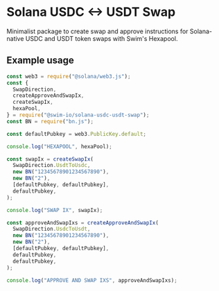 # Solana USDC <-> USDT Swap

Minimalist package to create swap and approve instructions for Solana-native USDC and USDT token swaps with Swim's Hexapool.

## Example usage

```js
const web3 = require("@solana/web3.js");
const {
  SwapDirection,
  createApproveAndSwapIx,
  createSwapIx,
  hexaPool,
} = require("@swim-io/solana-usdc-usdt-swap");
const BN = require("bn.js");

const defaultPubkey = web3.PublicKey.default;

console.log("HEXAPOOL", hexaPool);

const swapIx = createSwapIx(
  SwapDirection.UsdtToUsdc,
  new BN("12345678901234567890"),
  new BN("2"),
  [defaultPubkey, defaultPubkey],
  defaultPubkey,
);

console.log("SWAP IX", swapIx);

const approveAndSwapIxs = createApproveAndSwapIx(
  SwapDirection.UsdcToUsdt,
  new BN("12345678901234567890"),
  new BN("2"),
  [defaultPubkey, defaultPubkey],
  defaultPubkey,
  defaultPubkey,
);

console.log("APPROVE AND SWAP IXS", approveAndSwapIxs);
```
